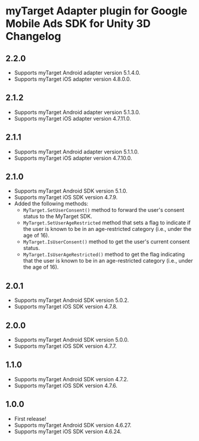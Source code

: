 # myTarget Adapter plugin for Google Mobile Ads SDK for Unity 3D Changelog

## 2.2.0
- Supports myTarget Android adapter version 5.1.4.0.
- Supports myTarget iOS adapter version 4.8.0.0.

## 2.1.2
- Supports myTarget Android adapter version 5.1.3.0.
- Supports myTarget iOS adapter version 4.7.11.0.

## 2.1.1
- Supports myTarget Android adapter version 5.1.1.0.
- Supports myTarget iOS adapter version 4.7.10.0.

## 2.1.0
- Supports myTarget Android SDK version 5.1.0.
- Supports myTarget iOS SDK version 4.7.9.
- Added the following methods:
  * `MyTarget.SetUserConsent()` method to forward the user's consent status to the MyTarget SDK.
  * `MyTarget.SetUserAgeRestricted` method that sets a flag to indicate if the user is known to be in an age-restricted category (i.e., under the age of 16).
  * `MyTarget.IsUserConsent()` method to get the user's current consent status.
  * `MyTarget.IsUserAgeRestricted()` method to get the flag indicating that the user is known to be in an age-restricted category (i.e., under the age of 16).

## 2.0.1
- Supports myTarget Android SDK version 5.0.2.
- Supports myTarget iOS SDK version 4.7.8.

## 2.0.0
- Supports myTarget Android SDK version 5.0.0.
- Supports myTarget iOS SDK version 4.7.7.

## 1.1.0
- Supports myTarget Android SDK version 4.7.2.
- Supports myTarget iOS SDK version 4.7.6.

## 1.0.0
- First release!
- Supports myTarget Android SDK version 4.6.27.
- Supports myTarget iOS SDK version 4.6.24.
